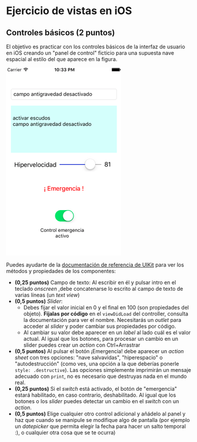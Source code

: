 # Ejercicio de vistas en iOS
## Controles básicos (2 puntos)

El objetivo es practicar con los controles básicos de la interfaz de usuario en iOS creando un "panel de control" ficticio para una supuesta nave espacial al estilo del que aparece en la figura.

![](images/panel_control.png)

Puedes ayudarte de la [documentación de referencia de UIKit](https://developer.apple.com/documentation/uikit/views_and_controls) para ver los métodos y propiedades de los componentes:

- **(0,25 puntos)** Campo de texto: Al escribir en él y pulsar intro en el teclado *onscreen* ,debe concatenarse lo escrito al campo de texto de varias líneas (un *text view*)
- **(0,5 puntos)** *Slider*: 
    + Debes fijar el valor inicial en 0 y el final en 100 (son propiedades del objeto). **Fíjalas por código** en el `viewDidLoad` del controller, consulta la documentación para ver el nombre. Necesitarás un *outlet* para acceder al *slider* y poder cambiar sus propiedades por código.
    + Al cambiar su valor debe aparecer en un *label* al lado cuál es el valor actual. Al igual que los botones, para procesar un cambio en un slider puedes crear un *action* con Ctrl+Arrastrar
- **(0,5 puntos)** Al pulsar el botón ¡Emergencia! debe aparecer un *action sheet* con tres opciones: "nave salvavidas", "hiperespacio" o "autodestrucción" (como ves, una opción a la que deberías ponerle `style: .destructive`). Las opciones simplemente imprimirán un mensaje adecuado con `print`, no es necesario que destruyas nada en el mundo real.
- **(0,25 puntos)** Si el *switch* está activado, el botón de "emergencia" estará habilitado, en caso contrario, deshabilitado. Al igual que los botones o los *slider* puedes detectar un cambio en el *switch* con un *action*.
- **(0,5 puntos)** Elige cualquier otro control adicional y  añádelo al panel y haz que cuando se manipule se modifique algo de pantalla (por ejemplo un *datepicker* que permita elegir la fecha para hacer un salto temporal :), o cualquier otra cosa que se te ocurra)
